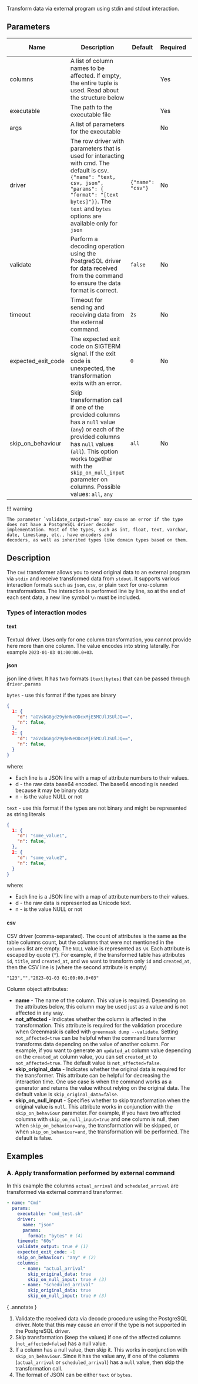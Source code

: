 Transform data via external program using stdin and stdout interaction.

## Parameters

| Name               | Description                                                                                                                                                                                                                                                | Default           | Required | Supported DB types |
|--------------------|------------------------------------------------------------------------------------------------------------------------------------------------------------------------------------------------------------------------------------------------------------|-------------------|----------|--------------------|
| columns            | A list of column names to be affected. If empty, the entire tuple is used. Read about the structure below                                                                                                                                                  |                   | Yes      | any                |
| executable         | The path to the executable file                                                                                                                                                                                                                            |                   | Yes      | -                  |
| args               | A list of parameters for the executable                                                                                                                                                                                                                    |                   | No       | -                  |
| driver             | The row driver with parameters that is used for interacting with cmd. The default is csv. `{"name": "text, csv, json", "params": { "format": "[text bytes]"}}`. The `text` and `bytes` options are available only for `json`                               | `{"name": "csv"}` | No       | -                  |
| validate           | Perform a decoding operation using the PostgreSQL driver for data received from the command to ensure the data format is correct.                                                                                                                          | `false`           | No       | -                  |
| timeout            | Timeout for sending and receiving data from the external command.                                                                                                                                                                                          | `2s`              | No       | -                  |
| expected_exit_code | The expected exit code on SIGTERM signal. If the exit code is unexpected, the transformation exits with an error.                                                                                                                                          | `0`               | No       | -                  |
| skip_on_behaviour  | Skip transformation call if one of the provided columns has a `null` value (`any`) or each of the provided columns has `null` values (`all`). This option works together with the `skip_on_null_input` parameter on columns. Possible values: `all`, `any` | `all`             | No       | -                  |

!!! warning

    The parameter `validate_output=true` may cause an error if the type does not have a PostgreSQL driver decoder 
    implementation. Most of the types, such as int, float, text, varchar, date, timestamp, etc., have encoders and 
    decoders, as well as inherited types like domain types based on them.

## Description

The `Cmd` transformer allows you to send original data to an external program via `stdin` and receive transformed data
from `stdout`. It supports various interaction formats such as `json`, `csv`, or plain `text` for one-column
transformations. The interaction is performed line by line, so at the end of each sent data, a new line symbol `\n` must
be included.

### Types of interaction modes

#### text

Textual driver. Uses only for one column transformation, you cannot provide here more than one column. The value encodes
into string laterally. For example `2023-01-03 01:00:00.0+03`.

#### json

json line driver. It has two formats `[text|bytes]` that can be passed through `driver.params`

`bytes` - use this format if the types are binary

``` json
{
  1: {
    "d": "aGVsbG8gd29ybHNeODcxMjE5MCUlJSUlJQ==",
    "n": false,
  },
  2: {
    "d": "aGVsbG8gd29ybHNeODcxMjE5MCUlJSUlJQ==",
    "n": false,
  }
}
```

where:

* Each line is a JSON line with a map of attribute numbers to their values.
* d - the raw data base64 encoded. The base64 encoding is needed because it may be binary data
* n - is the value NULL or not

`text` - use this format if the types are not binary and might be represented as string literals

``` json
{
  1: {
    "d": "some_value1",
    "n": false,
  },
  2: {
    "d": "some_value2",
    "n": false,
  }
}
```

where:

* Each line is a JSON line with a map of attribute numbers to their values.
* d - the raw data is represented as Unicode text.
* n - is the value NULL or not

#### csv

CSV driver (comma-separated). The count of attributes is the same as the table columns count, but the
columns that were not mentioned in the `columns` list are empty. The `NULL` value is represented as `\N`. Each
attribute is escaped by quote (`"`). For example, if the transformed table has attributes `id`, `title`, and
`created_at`, and we want to transform only `id` and `created_at`, then the CSV line is (where the second
attribute is empty)

``` csv title="csv line example"
"123","","2023-01-03 01:00:00.0+03"
```

Column object attributes:

* **name** - The name of the column. This value is required. Depending on the attributes below, this column may be used
  just as a value and is not affected in any way.
* **not_affected** - Indicates whether the column is affected in the transformation. This attribute is required for the
  validation procedure when Greenmask is called with `greenmask dump --validate`. Setting `not_affected=true` can be
  helpful when the command transformer transforms data depending on the value of another column. For example, if you
  want to generate an `updated_at` column value depending on the `created_at` column value, you can set `created_at`
  to `not_affected=true`. The default value is `not_affected=false`.
* **skip_original_data** - Indicates whether the original data is required for the transformer. This attribute can be
  helpful for decreasing the interaction time. One use case is when the command works as a generator and returns the
  value without relying on the original data. The default value is `skip_original_data=false`.
* **skip_on_null_input** - Specifies whether to skip transformation when the original value is `null`. This attribute
  works in conjunction with the `skip_on_behaviour` parameter. For example, if you have two affected columns with
  `skip_on_null_input=true` and one column is null, then when `skip_on_behaviour=any`, the transformation will be
  skipped, or when `skip_on_behaviour=and`, the transformation will be performed. The default is false.

## Examples

### A. Apply transformation performed by external command

In this example the columns `actual_arrival` and `scheduled_arrival` are transformed via external command transformer.

``` yaml title="Cmd transformer example"
- name: "Cmd"
  params:
    executable: "cmd_test.sh"
    driver: 
      name: "json"
      params: 
        format: "bytes" # (4) 
    timeout: "60s"
    validate_output: true # (1)
    expected_exit_code: -1
    skip_on_behaviour: "any" # (2)
    columns:
      - name: "actual_arrival"
        skip_original_data: true
        skip_on_null_input: true # (3)
      - name: "scheduled_arrival"
        skip_original_data: true
        skip_on_null_input: true # (3)
```
{ .annotate }

1. Validate the received data via decode procedure using the PostgreSQL driver. Note that this may cause an error if the
   type is not supported in the PostgreSQL driver.
2. Skip transformation (keep the values) if one of the affected columns (`not_affected=false`) has a null value.
3. If a column has a null value, then skip it. This works in conjunction with `skip_on_behaviour`. Since it has the
   value any, if one of the columns (`actual_arrival` or `scheduled_arrival`) has a `null` value, then skip the
   transformation call.
4. The format of JSON can be either `text` or `bytes`.
